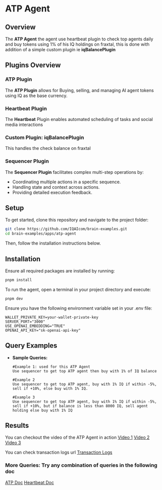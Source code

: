 # ATP Agent

## Overview

The **ATP Agent** the agent use heartbeat plugin to check top agents daily and buy tokens using 1% of his IQ holdings on fraxtal, this is done with addition of a simple custom plugin ie **iqBalancePlugin**

## Plugins Overview

### ATP Plugin

The **ATP Plugin** allows for Buying, selling, and managing AI agent tokens using IQ as the base currency.

### Heartbeat Plugin

The **Heartbeat** Plugin enables automated scheduling of tasks and social media interactions

### Custom Plugin: iqBalancePlugin

This handles the check balance on fraxtal

### Sequencer Plugin

The **Sequencer Plugin** facilitates complex multi-step operations by:

- Coordinating multiple actions in a specific sequence.
- Handling state and context across actions.
- Providing detailed execution feedback.

## Setup

To get started, clone this repository and navigate to the project folder:

```bash
git clone https://github.com/IQAIcom/brain-examples.git
cd brain-examples/apps/atp-agent
```

Then, follow the installation instructions below.

## Installation

Ensure all required packages are installed by running:

```bash
pnpm install
```

To run the agent, open a terminal in your project directory and execute:

```bash
pnpm dev
```

Ensure you have the following environment variable set in your .env file:

```env
WALLET_PRIVATE_KEY=your-wallet-private-key
SERVER_PORT="3000"
USE_OPENAI_EMBEDDING="TRUE"
OPENAI_API_KEY="sk-openai-api-key"
```

## Query Examples

- **Sample Queries:**

  ```plaintext
  #Example 1: used for this ATP Agent
  Use sequencer to get top ATP agent then buy with 1% of IQ balance

  #Example 2
  Use sequencer to get top ATP agent, buy with 1% IQ if within -5%, sell if +10%, else buy with 1% IQ.

  #Example 3
  Use sequencer to get top ATP agent, buy with 1% IQ if within -5%, sell if +10%, but if balance is less than 8000 IQ, sell agent holding else buy with 1% IQ
  ```

## Results

You can checkout the video of the ATP Agent in action
[Video 1](https://res.cloudinary.com/dyhwugvrd/video/upload/v1742825490/ATP_Agent_Accumulation_Action_gruixv.webm)
[Video 2](https://res.cloudinary.com/dyhwugvrd/video/upload/v1742490853/ATP_Agent_Vid_ywnlmr.webm)
[Video 3](https://res.cloudinary.com/dyhwugvrd/video/upload/v1742490852/ATP_Recording_r1whba.webm)

You can check transaction logs url
[Transaction Logs](https://fraxscan.com/txs?a=0xE16159317691fe9C9e764db7896698c26DBfc71c)

### More Queries: Try any combination of queries in the following doc

[ATP Doc](https://brain.iqai.com/plugins/atp)
[Heartbeat Doc](https://brain.iqai.com/plugins/heartbeat)
